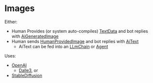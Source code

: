 # Images

Either:

- Human Provides (or system auto-compiles) [TextData](TextData.md) and bot replies
  with [AiGeneratedImage](AiGeneratedImage.md)
- Human sends [HumanProvidedImage](HumanProvidedImage.md) and bot replies with [AiText](AiText.md)
    - AiText can be fed into an [LLmChain](LLMChain.md) or [Agent](Agent.md)

Uses:

- [OpenAI](OpenAI.md)
    - [Dalle3](Dalle3.md), or
- [StableDiffusion](StableDiffusion.md)
